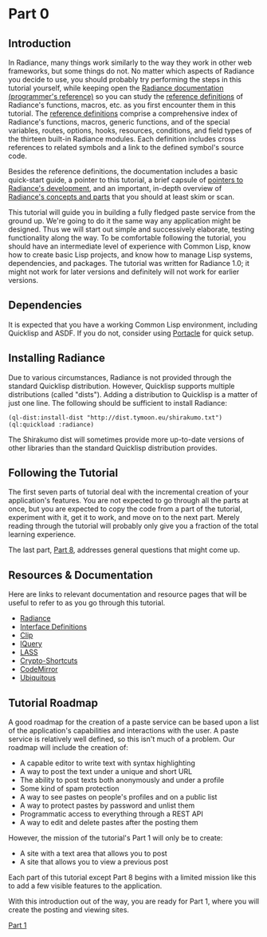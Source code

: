 # Part 0
## Introduction
In Radiance, many things work similarly to the way they work in other web frameworks, but some things do not. No matter which aspects of Radiance you decide to use, you should probably try performing the steps in this tutorial yourself, while keeping open the [Radiance documentation (programmer's reference)](https://shirakumo.github.io/radiance) so you can study the [reference definitions](https://shirakumo.github.io/radiance/#index) of Radiance's functions, macros, etc. as you first encounter them in this tutorial. The [reference definitions](https://shirakumo.github.io/radiance/#index) comprise a comprehensive index of Radiance's functions, macros, generic functions, and of the special variables, routes, options, hooks, resources, conditions, and field types of the thirteen built-in Radiance modules. Each definition includes cross references to related symbols and a link to the defined symbol's source code.

Besides the reference definitions, the documentation includes a basic quick-start guide, a pointer to this tutorial, a brief capsule of [pointers to Radiance's development](https://shirakumo.github.io/radiance/#system), and an important, in-depth overview of [Radiance's concepts and parts](https://shirakumo.github.io/radiance/#1._radiance_concepts_&_parts) that you should at least skim or scan.

This tutorial will guide you in building a fully fledged paste service from the ground up. We're going to do it the same way any application might be designed. Thus we will start out simple and successively elaborate, testing functionality along the way. To be comfortable following the tutorial, you should have an intermediate level of experience with Common Lisp, know how to create basic Lisp projects, and know how to manage Lisp systems, dependencies, and packages. The tutorial was written for Radiance 1.0; it might not work for later versions and definitely will not work for earlier versions.

## Dependencies
It is expected that you have a working Common Lisp environment, including Quicklisp and ASDF. If you do not, consider using [Portacle](https://shinmera.github.io/portacle) for quick setup.

## Installing Radiance
Due to various circumstances, Radiance is not provided through the standard Quicklisp distribution. However, Quicklisp supports multiple distributions (called "dists"). Adding a distribution to Quicklisp is a matter of just one line. The following should be sufficient to install Radiance:

```common-lisp
(ql-dist:install-dist "http://dist.tymoon.eu/shirakumo.txt")
(ql:quickload :radiance)
```

The Shirakumo dist will sometimes provide more up-to-date versions of other libraries than the standard Quicklisp distribution provides.

## Following the Tutorial
The first seven parts of tutorial deal with the incremental creation of your application's features. You are not expected to go through all the parts at once, but you are expected to copy the code from a part of the tutorial, experiment with it, get it to work, and move on to the next part. Merely reading through the tutorial will probably only give you a fraction of the total learning experience.

The last part, [Part 8](Part%208.md), addresses general questions that might come up.

## Resources & Documentation
Here are links to relevant documentation and resource pages that will be useful to refer to as you go through this tutorial.

* [Radiance](https://shirakumo.github.io/radiance)
* [Interface Definitions](https://github.com/Shirakumo/radiance/blob/master/standard-interfaces.lisp)
* [Clip](https://shinmera.github.io/clip)
* [lQuery](https://shinmera.github.io/lquery)
* [LASS](https://shinmera.github.io/LASS)
* [Crypto-Shortcuts](https://shinmera.github.io/crypto-shortcuts)
* [CodeMirror](http://codemirror.net/doc/manual.html)
* [Ubiquitous](https://shinmera.github.io/ubiquitous)

## Tutorial Roadmap
A good roadmap for the creation of a paste service can be based upon a list of the application's capabilities and interactions with the user. A paste service is relatively well defined, so this isn't much of a problem. Our roadmap will include the creation of:

* A capable editor to write text with syntax highlighting
* A way to post the text under a unique and short URL
* The ability to post texts both anonymously and under a profile
* Some kind of spam protection
* A way to see pastes on people's profiles and on a public list
* A way to protect pastes by password and unlist them
* Programmatic access to everything through a REST API
* A way to edit and delete pastes after the posting them

However, the mission of the tutorial's Part 1 will only be to create:

* A site with a text area that allows you to post
* A site that allows you to view a previous post

Each part of this tutorial except Part 8 begins with a limited mission like this to add a few visible features to the application.

With this introduction out of the way, you are ready for Part 1, where you will create the posting and viewing sites.

[Part 1](Part%201.md)
